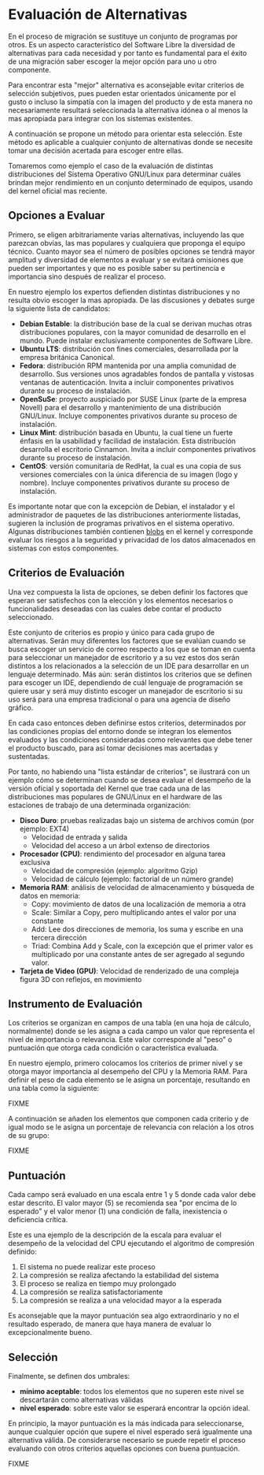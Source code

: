 # Evaluación de Alternativas

En el proceso de migración se sustituye un conjunto de programas por otros. Es un aspecto característico del Software Libre la diversidad de alternativas para cada necesidad y por tanto es fundamental para el éxito de una migración saber escoger la mejor opción para uno u otro componente. 

Para encontrar esta "mejor" alternativa es aconsejable evitar criterios de selección subjetivos, pues pueden estar orientados únicamente por el gusto o incluso la simpatía con la imagen del producto y de esta manera no necesariamente resultará seleccionada la alternativa idónea o al menos la mas apropiada para integrar con los sistemas existentes.

A continuación se propone un método para orientar esta selección. Este método es aplicable a cualquier conjunto de alternativas donde se necesite tomar una decisión acertada para escoger entre ellas.

Tomaremos como ejemplo el caso de la evaluación de distintas distribuciones del Sistema Operativo GNU/Linux para determinar cuáles brindan mejor rendimiento en un conjunto determinado de equipos, usando del kernel oficial mas reciente.

## Opciones a Evaluar

Primero, se eligen arbitrariamente varias alternativas, incluyendo las que parezcan obvias, las mas populares y cualquiera que proponga el equipo técnico. Cuanto mayor sea el número de posibles opciones se tendrá mayor amplitud y diversidad de elementos a evaluar y se evitará omisiones que pueden ser importantes y que no es posible saber su pertinencia e importancia sino después de realizar el proceso.

En nuestro ejemplo los expertos defienden distintas distribuciones y no resulta obvio escoger la mas apropiada. De las discusiones y debates surge la siguiente lista de candidatos:

*  **Debian Estable**: la distribución base de la cual se derivan muchas otras distribuciones populares, con la mayor comunidad de desarrollo en el mundo. Puede instalar exclusivamente componentes de Software Libre.
*  **Ubuntu LTS**: distribución con fines comerciales, desarrollada por la empresa británica Canonical. 
*  **Fedora**: distribución RPM mantenida por una amplia comunidad de desarrollo. Sus versiones unos agradables fondos de pantalla y vistosas ventanas de autenticación. Invita a incluir componentes privativos durante su proceso de instalación.
*  **OpenSuSe**: proyecto auspiciado por SUSE Linux (parte de la empresa Novell) para el desarrollo y mantenimiento de una distribución GNU/Linux. Incluye componentes privativos durante su proceso de instalación.
*  **Linux Mint**: distribución basada en Ubuntu, la cual tiene un fuerte énfasis en la usabilidad y facilidad de instalación. Esta distribución desarrolla el escritorio Cinnamon. Invita a incluir componentes privativos durante su proceso de instalación.
*  **CentOS**: versión comunitaria de RedHat, la cual es una copia de sus versiones comerciales con la única diferencia de su imagen (logo y nombre). Incluye componentes privativos durante su proceso de instalación.

Es importante notar que con la excepciòn de Debian, el instalador y el administrador de paquetes de las distribuciones anteriormente listadas, sugieren la inclusión de programas privativos en el sistema operativo. Algunas distribuciones también contienen [blobs](http://manulix.wikidot.com/kernel-blobs) en el kernel y corresponde evaluar los riesgos a la seguridad y privacidad de los datos almacenados en sistemas con estos componentes.

## Criterios de Evaluación

Una vez compuesta la lista de opciones, se deben definir los factores que esperan ser satisfechos con la elección y los elementos necesarios o funcionalidades deseadas con las cuales debe contar el producto seleccionado.

Este conjunto de criterios es propio y único para cada grupo de alternativas. Serán muy diferentes los factores que se evalúan cuando se busca escoger un servicio de correo respecto a los que se toman en cuenta para seleccionar un manejador de escritorio y a su vez estos dos serán distintos a los relacionados a la selección de un IDE para desarrollar en un lenguaje determinado. Más aún: serán distintos los criterios que se definen para escoger un IDE, dependiendo de cuál lenguaje de programación se quiere usar y será muy distinto escoger un manejador de escritorio si su uso será para una empresa tradicional o para una agencia de diseño gráfico.

En cada caso entonces deben definirse estos criterios, determinados por las condiciones propias del entorno donde se integran los elementos evaluados y las condiciones consideradas como relevantes que debe tener el producto buscado, para así tomar decisiones mas acertadas y sustentadas.

Por tanto, no habiendo una "lista estándar de criterios", se ilustrará con un ejemplo cómo se determinan cuando se desea evaluar el desempeño de la versión oficial y soportada del Kernel que trae cada una de las distribuciones mas populares de GNU/Linux en el hardware de las estaciones de trabajo de una determinada organización:


*  **Disco Duro**: pruebas realizadas bajo un sistema de archivos común (por ejemplo: EXT4)
    * Velocidad de entrada y salida
    * Velocidad del acceso a un árbol extenso de directorios
*  **Procesador (CPU)**: rendimiento del procesador en alguna tarea exclusiva
    * Velocidad de compresión (ejemplo: algoritmo Gzip)
    * Velocidad de cálculo (ejemplo: factorial de un número grande)
*  **Memoria RAM**: análisis de velocidad de almacenamiento y búsqueda de datos en memoria:
    * Copy: movimiento de datos de una localización de memoria a otra
    * Scale: Similar a Copy, pero multiplicando antes el valor por una constante
    * Add: Lee dos direcciones de memoria, los suma y escribe en una tercera dirección
    * Triad: Combina Add y Scale, con la excepción que el primer valor es multiplicado por una constante antes de ser agregado al segundo valor.
*  **Tarjeta de Video (GPU)**: Velocidad de renderizado de una compleja figura 3D con reflejos, en movimiento

## Instrumento de Evaluación

Los criterios se organizan en campos de una tabla (en una hoja de cálculo, normalmente) donde se les asigna a cada campo un valor que representa el nivel de importancia o relevancia. Este valor corresponde al "peso" o puntuación que otorga cada condición o característica evaluada. 

En nuestro ejemplo, primero colocamos los criterios de primer nivel y se otorga mayor importancia al desempeño del CPU y la Memoria RAM. Para definir el peso de cada elemento se le asigna un porcentaje, resultando en una tabla como la siguiente:

FIXME

A continuación se añaden los elementos que componen cada criterio y de igual modo se le asigna un porcentaje de relevancia con relación a los otros de su grupo:

FIXME

## Puntuación

Cada campo será evaluado en una escala entre 1 y 5 donde cada valor debe estar descrito. El valor mayor (5) se recomienda sea "por encima de lo esperado" y el valor menor (1) una condición de falla, inexistencia o deficiencia crítica.

Este es una ejemplo de la descripción de la escala para evaluar el desempeño de la velocidad del CPU ejecutando el algoritmo de compresión definido:

 1.  El sistema no puede realizar este proceso
 2.  La compresión se realiza afectando la estabilidad del sistema
 3.  El proceso se realiza en tiempo muy prolongado
 4.  La compresión se realiza satisfactoriamente
 5.  La compresión se realiza a una velocidad mayor a la esperada

Es aconsejable que la mayor puntuación sea algo extraordinario y no el resultado esperado, de manera que haya manera de evaluar lo excepcionalmente bueno.

## Selección

Finalmente, se definen dos umbrales: 

*  **mínimo aceptable**: todos los elementos que no superen este nivel se descartarán como alternativas válidas
*  **nivel esperado**: sobre este valor se esperará encontrar la opción ideal.

En principio, la mayor puntuación es la más indicada para seleccionarse, aunque cualquier opción que supere el nivel esperado será igualmente una alternativa válida. De considerarse necesario se puede repetir el proceso evaluando con otros criterios aquellas opciones con buena puntuación.

FIXME

